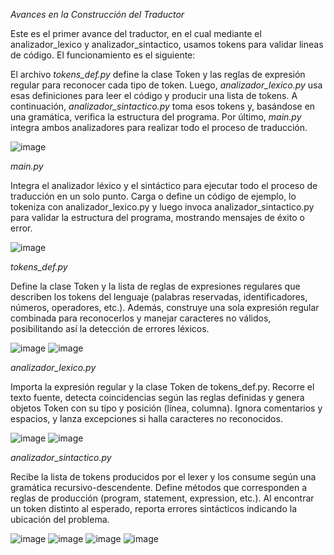 *Avances en la Construcción del Traductor*

Este es el primer avance del traductor, en el cual mediante el analizador_lexico y analizador_sintactico, usamos tokens para validar lineas de código. El funcionamiento es el siguiente:

El archivo   *tokens_def.py*   define la clase Token y las reglas de expresión regular para reconocer cada tipo de token. Luego,   *analizador_lexico.py*   usa esas definiciones para leer el código y producir una lista de tokens. A continuación,   *analizador_sintactico.py*   toma esos tokens y, basándose en una gramática, verifica la estructura del programa. Por último,   *main.py*   integra ambos analizadores para realizar todo el proceso de traducción.

![image](https://github.com/user-attachments/assets/0b812825-d11c-4b6f-94c9-abe0c6caed72)

*main.py*

Integra el analizador léxico y el sintáctico para ejecutar todo el proceso de traducción en un solo punto. Carga o define un código de ejemplo, lo tokeniza con analizador_lexico.py y luego invoca analizador_sintactico.py para validar la estructura del programa, mostrando mensajes de éxito o error.

![image](https://github.com/user-attachments/assets/7e38a476-3a99-49f6-b7c2-a030d5f9c12d)


*tokens_def.py*

Define la clase Token y la lista de reglas de expresiones regulares que describen los tokens del lenguaje (palabras reservadas, identificadores, números, operadores, etc.). Además, construye una sola expresión regular combinada para reconocerlos y manejar caracteres no válidos, posibilitando así la detección de errores léxicos.


![image](https://github.com/user-attachments/assets/03c642ef-c50a-4665-972d-ffd484da9bdd)
![image](https://github.com/user-attachments/assets/13df11d8-8882-43e2-bf30-ead90c810fd2)

*analizador_lexico.py*

Importa la expresión regular y la clase Token de tokens_def.py. Recorre el texto fuente, detecta coincidencias según las reglas definidas y genera objetos Token con su tipo y posición (línea, columna). Ignora comentarios y espacios, y lanza excepciones si halla caracteres no reconocidos.


![image](https://github.com/user-attachments/assets/b9d0ecad-6e5b-4e62-9075-0ada89ae7024)
 ![image](https://github.com/user-attachments/assets/a3149e02-679f-4e96-b535-34a437739c92)

*analizador_sintactico.py*

Recibe la lista de tokens producidos por el lexer y los consume según una gramática recursivo-descendente. Define métodos que corresponden a reglas de producción (program, statement, expression, etc.). Al encontrar un token distinto al esperado, reporta errores sintácticos indicando la ubicación del problema.


![image](https://github.com/user-attachments/assets/a7ea4997-f9d1-4a4c-a1bf-4ead0a7a6aa9)
![image](https://github.com/user-attachments/assets/8d1adbf4-852d-45ae-a5cd-64c8793772f9)
![image](https://github.com/user-attachments/assets/e3acd91a-9183-40c6-ab13-1e1f70a2e9d2)
![image](https://github.com/user-attachments/assets/c11b0697-d92a-47a8-b28b-7a7d36692947)





